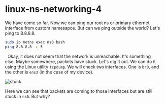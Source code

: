 # linux-ns-networking-4

We have come so far. Now we can ping our root ns or primary ethernet interface from custom namesapce. But can we ping outside the world? Let's ping to 8.8.8.8.

```bash
sudo ip netns exec ns0 bash
ping 8.8.8.8 -c 5
```
 
Okay, it does not seem that the network is unreachable. It's something else. Maybe somewhere, packets have stuck. Let's dig it out. We can do it using the Linux utility `tcpdump`. We will check two interfaces. One is `br0`, and the other is `ens3` (in the case of my device).
 

![stuck](https://lab-bucket.s3.brilliant.com.bd/labthumbnail/07e5412b-3ec3-4e43-8893-e0c2ed7fef9c.png)

Here we can see that packets are coming to those interfaces but are still stuck in `ns0`. But why?